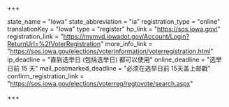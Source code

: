 +++

state_name = "Iowa"
state_abbreviation = "ia"
registration_type = "online"
translationKey = "Iowa"
type = "register"
hp_link = "https://sos.iowa.gov/"
registration_link = "https://mymvd.iowadot.gov/Account/Login?ReturnUrl=%2fVoterRegistration"
more_info_link = "https://sos.iowa.gov/elections/voterinformation/voterregistration.html"
ip_deadline = "直到选举日 (包括选举日) 都可以使用"
online_deadline = "选举日前 15 天"
mail_postmarked_deadline = "必须在选举日前 15天盖上邮戳"
confirm_registration_link = "https://sos.iowa.gov/elections/voterreg/regtovote/search.aspx"

+++